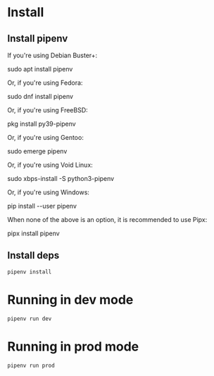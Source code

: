 # Install

## Install pipenv

If you're using Debian Buster+:

sudo apt install pipenv

Or, if you're using Fedora:

sudo dnf install pipenv

Or, if you're using FreeBSD:

pkg install py39-pipenv

Or, if you're using Gentoo:

sudo emerge pipenv

Or, if you're using Void Linux:

sudo xbps-install -S python3-pipenv

Or, if you're using Windows:

pip install --user pipenv

When none of the above is an option, it is recommended to use Pipx:

pipx install pipenv

## Install deps

`pipenv install`

# Running in dev mode

`pipenv run dev`

# Running in prod mode

`pipenv run prod`